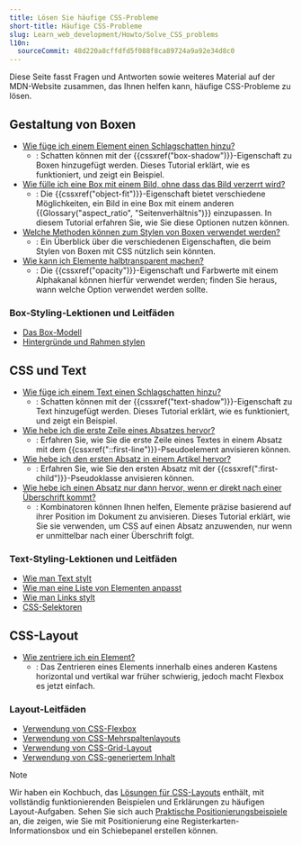```yaml
---
title: Lösen Sie häufige CSS-Probleme
short-title: Häufige CSS-Probleme
slug: Learn_web_development/Howto/Solve_CSS_problems
l10n:
  sourceCommit: 48d220a8cffdfd5f088f8ca89724a9a92e34d8c0
---
```


Diese Seite fasst Fragen und Antworten sowie weiteres Material auf der MDN-Website zusammen, das Ihnen helfen kann, häufige CSS-Probleme zu lösen.

## Gestaltung von Boxen

- [Wie füge ich einem Element einen Schlagschatten hinzu?](/de/docs/Learn_web_development/Howto/Solve_CSS_problems/Add_a_shadow)
  - : Schatten können mit der {{cssxref("box-shadow")}}-Eigenschaft zu Boxen hinzugefügt werden. Dieses Tutorial erklärt, wie es funktioniert, und zeigt ein Beispiel.
- [Wie fülle ich eine Box mit einem Bild, ohne dass das Bild verzerrt wird?](/de/docs/Learn_web_development/Howto/Solve_CSS_problems/Fill_a_box_with_an_image)
  - : Die {{cssxref("object-fit")}}-Eigenschaft bietet verschiedene Möglichkeiten, ein Bild in eine Box mit einem anderen {{Glossary("aspect_ratio", "Seitenverhältnis")}} einzupassen. In diesem Tutorial erfahren Sie, wie Sie diese Optionen nutzen können.
- [Welche Methoden können zum Stylen von Boxen verwendet werden?](/de/docs/Learn_web_development/Howto/Solve_CSS_problems/Create_fancy_boxes)
  - : Ein Überblick über die verschiedenen Eigenschaften, die beim Stylen von Boxen mit CSS nützlich sein könnten.
- [Wie kann ich Elemente halbtransparent machen?](/de/docs/Learn_web_development/Howto/Solve_CSS_problems/Make_box_transparent)
  - : Die {{cssxref("opacity")}}-Eigenschaft und Farbwerte mit einem Alphakanal können hierfür verwendet werden; finden Sie heraus, wann welche Option verwendet werden sollte.

### Box-Styling-Lektionen und Leitfäden

- [Das Box-Modell](/de/docs/Learn_web_development/Core/Styling_basics/Box_model)
- [Hintergründe und Rahmen stylen](/de/docs/Learn_web_development/Core/Styling_basics/Backgrounds_and_borders)

## CSS und Text

- [Wie füge ich einem Text einen Schlagschatten hinzu?](/de/docs/Learn_web_development/Howto/Solve_CSS_problems/Add_a_text_shadow)
  - : Schatten können mit der {{cssxref("text-shadow")}}-Eigenschaft zu Text hinzugefügt werden. Dieses Tutorial erklärt, wie es funktioniert, und zeigt ein Beispiel.
- [Wie hebe ich die erste Zeile eines Absatzes hervor?](/de/docs/Learn_web_development/Howto/Solve_CSS_problems/Highlight_first_line)
  - : Erfahren Sie, wie Sie die erste Zeile eines Textes in einem Absatz mit dem {{cssxref("::first-line")}}-Pseudoelement anvisieren können.
- [Wie hebe ich den ersten Absatz in einem Artikel hervor?](/de/docs/Learn_web_development/Howto/Solve_CSS_problems/Highlight_first_para)
  - : Erfahren Sie, wie Sie den ersten Absatz mit der {{cssxref(":first-child")}}-Pseudoklasse anvisieren können.
- [Wie hebe ich einen Absatz nur dann hervor, wenn er direkt nach einer Überschrift kommt?](/de/docs/Learn_web_development/Howto/Solve_CSS_problems/Highlight_para_after_h1)
  - : Kombinatoren können Ihnen helfen, Elemente präzise basierend auf ihrer Position im Dokument zu anvisieren. Dieses Tutorial erklärt, wie Sie sie verwenden, um CSS auf einen Absatz anzuwenden, nur wenn er unmittelbar nach einer Überschrift folgt.

### Text-Styling-Lektionen und Leitfäden

- [Wie man Text stylt](/de/docs/Learn_web_development/Core/Text_styling/Fundamentals)
- [Wie man eine Liste von Elementen anpasst](/de/docs/Learn_web_development/Core/Text_styling/Styling_lists)
- [Wie man Links stylt](/de/docs/Learn_web_development/Core/Text_styling/Styling_links)
- [CSS-Selektoren](/de/docs/Learn_web_development/Core/Styling_basics/Basic_selectors)

## CSS-Layout

- [Wie zentriere ich ein Element?](/de/docs/Learn_web_development/Howto/Solve_CSS_problems/Center_an_item)
  - : Das Zentrieren eines Elements innerhalb eines anderen Kastens horizontal und vertikal war früher schwierig, jedoch macht Flexbox es jetzt einfach.

### Layout-Leitfäden

- [Verwendung von CSS-Flexbox](/de/docs/Web/CSS/CSS_flexible_box_layout/Basic_concepts_of_flexbox)
- [Verwendung von CSS-Mehrspaltenlayouts](/de/docs/Web/CSS/CSS_multicol_layout/Using_multicol_layouts)
- [Verwendung von CSS-Grid-Layout](/de/docs/Web/CSS/CSS_grid_layout/Basic_concepts_of_grid_layout)
- [Verwendung von CSS-generiertem Inhalt](/de/docs/Learn_web_development/Howto/Solve_CSS_problems/Generated_content)

> [!NOTE]
> Wir haben ein Kochbuch, das [Lösungen für CSS-Layouts](/de/docs/Web/CSS/Layout_cookbook) enthält, mit vollständig funktionierenden Beispielen und Erklärungen zu häufigen Layout-Aufgaben. Sehen Sie sich auch [Praktische Positionierungsbeispiele](/de/docs/Learn_web_development/Core/CSS_layout/Practical_positioning_examples) an, die zeigen, wie Sie mit Positionierung eine Registerkarten-Informationsbox und ein Schiebepanel erstellen können.
